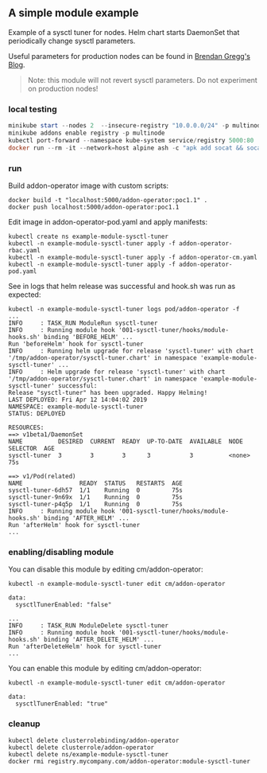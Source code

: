 ## A simple module example

Example of a sysctl tuner for nodes. Helm chart starts DaemonSet that periodically change sysctl parameters.

Useful parameters for production nodes can be found in [Brendan Gregg's Blog](http://www.brendangregg.com/blog/2017-12-31/reinvent-netflix-ec2-tuning.html).

> Note: this module will not revert sysctl parameters. Do not experiment on production nodes!


### local testing
```powershell
minikube start --nodes 2  --insecure-registry "10.0.0.0/24" -p multinode
minikube addons enable registry -p multinode
kubectl port-forward --namespace kube-system service/registry 5000:80
docker run --rm -it --network=host alpine ash -c "apk add socat && socat TCP-LISTEN:5000,reuseaddr,fork TCP:host.docker.internal:5000"
```

### run

Build addon-operator image with custom scripts:

```
docker build -t "localhost:5000/addon-operator:poc1.1" .
docker push localhost:5000/addon-operator:poc1.1
```

Edit image in addon-operator-pod.yaml and apply manifests:

```
kubectl create ns example-module-sysctl-tuner
kubectl -n example-module-sysctl-tuner apply -f addon-operator-rbac.yaml
kubectl -n example-module-sysctl-tuner apply -f addon-operator-cm.yaml
kubectl -n example-module-sysctl-tuner apply -f addon-operator-pod.yaml
```

See in logs that helm release was successful and hook.sh was run as expected:

```
kubectl -n example-module-sysctl-tuner logs pod/addon-operator -f
...
INFO     : TASK_RUN ModuleRun sysctl-tuner
INFO     : Running module hook '001-sysctl-tuner/hooks/module-hooks.sh' binding 'BEFORE_HELM' ...
Run 'beforeHelm' hook for sysctl-tuner
INFO     : Running helm upgrade for release 'sysctl-tuner' with chart '/tmp/addon-operator/sysctl-tuner.chart' in namespace 'example-module-sysctl-tuner' ...
INFO     : Helm upgrade for release 'sysctl-tuner' with chart '/tmp/addon-operator/sysctl-tuner.chart' in namespace 'example-module-sysctl-tuner' successful:
Release "sysctl-tuner" has been upgraded. Happy Helming!
LAST DEPLOYED: Fri Apr 12 14:04:02 2019
NAMESPACE: example-module-sysctl-tuner
STATUS: DEPLOYED

RESOURCES:
==> v1beta1/DaemonSet
NAME          DESIRED  CURRENT  READY  UP-TO-DATE  AVAILABLE  NODE SELECTOR  AGE
sysctl-tuner  3        3        3      3           3          <none>         75s

==> v1/Pod(related)
NAME                READY  STATUS   RESTARTS  AGE
sysctl-tuner-6dh57  1/1    Running  0         75s
sysctl-tuner-9n69x  1/1    Running  0         75s
sysctl-tuner-p4q5p  1/1    Running  0         75s
INFO     : Running module hook '001-sysctl-tuner/hooks/module-hooks.sh' binding 'AFTER_HELM' ...
Run 'afterHelm' hook for sysctl-tuner
...
```

### enabling/disabling module

You can disable this module by editing cm/addon-operator:

```
kubectl -n example-module-sysctl-tuner edit cm/addon-operator

data:
  sysctlTunerEnabled: "false"
```

```
...
INFO     : TASK_RUN ModuleDelete sysctl-tuner
INFO     : Running module hook '001-sysctl-tuner/hooks/module-hooks.sh' binding 'AFTER_DELETE_HELM' ...
Run 'afterDeleteHelm' hook for sysctl-tuner
...
```

You can enable this module by editing cm/addon-operator:

```
kubectl -n example-module-sysctl-tuner edit cm/addon-operator

data:
  sysctlTunerEnabled: "true"
```


### cleanup

```
kubectl delete clusterrolebinding/addon-operator
kubectl delete clusterrole/addon-operator
kubectl delete ns/example-module-sysctl-tuner
docker rmi registry.mycompany.com/addon-operator:module-sysctl-tuner
```
